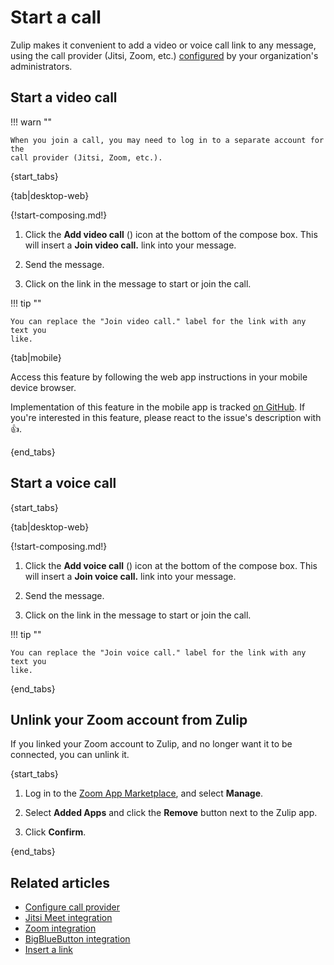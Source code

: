 # Start a call

Zulip makes it convenient to add a video or voice call link to any message,
using the call provider (Jitsi, Zoom, etc.)
[configured](/help/configure-call-provider) by your organization's
administrators.

## Start a video call

!!! warn ""

    When you join a call, you may need to log in to a separate account for the
    call provider (Jitsi, Zoom, etc.).

{start_tabs}

{tab|desktop-web}

{!start-composing.md!}

1. Click the **Add video call** (<i class="zulip-icon zulip-icon-video-call"></i>)
   icon at the bottom of the compose box. This will insert a **Join video call.**
   link into your message.

1. Send the message.

1. Click on the link in the message to start or join the call.

!!! tip ""

    You can replace the "Join video call." label for the link with any text you
    like.

{tab|mobile}

Access this feature by following the web app instructions in your
mobile device browser.

Implementation of this feature in the mobile app is tracked [on
GitHub](https://github.com/zulip/zulip-flutter/issues/1000). If
you're interested in this feature, please react to the issue's
description with 👍.

{end_tabs}

## Start a voice call

{start_tabs}

{tab|desktop-web}

{!start-composing.md!}

1. Click the **Add voice call** (<i class="zulip-icon
   zulip-icon-voice-call"></i>) icon at the bottom of the compose box. This
   will insert a **Join voice call.** link into your message.

1. Send the message.

1. Click on the link in the message to start or join the call.

!!! tip ""

    You can replace the "Join voice call." label for the link with any text you
    like.

{end_tabs}

## Unlink your Zoom account from Zulip

If you linked your Zoom account to Zulip, and no longer want it to be connected,
you can unlink it.

{start_tabs}

1. Log in to the [Zoom App Marketplace](https://marketplace.zoom.us/), and
   select **Manage**.

1. Select **Added Apps** and click the **Remove** button next to the Zulip app.

1. Click **Confirm**.

{end_tabs}

[big-blue-button-configuration]: https://zulip.readthedocs.io/en/stable/production/video-calls.html#bigbluebutton
[zoom-configuration]: https://zulip.readthedocs.io/en/stable/production/video-calls.html#zoom

## Related articles

* [Configure call provider](/help/configure-call-provider)
* [Jitsi Meet integration](/integrations/doc/jitsi)
* [Zoom integration](/integrations/doc/zoom)
* [BigBlueButton integration](/integrations/doc/big-blue-button)
* [Insert a link](/help/insert-a-link)
